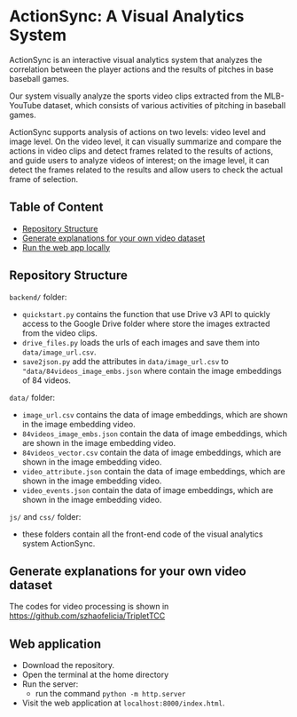 # ActionSync: A Visual Analytics System

ActionSync is an interactive visual analytics system that analyzes the correlation between the player actions and the results of pitches in base baseball games.

Our system visually analyze the sports video clips extracted from the MLB-YouTube dataset, which consists of various activities of pitching in baseball games.

ActionSync supports analysis of actions on two levels: video level and image level. 
On the video level, it can visually summarize and compare the actions in video clips and detect frames related to the results of actions, and guide users to analyze videos of interest; 
on the image level, it can detect the frames related to the results and allow users to check the actual frame of selection.



## Table of Content

- [Repository Structure](#repository-structure)
- [Generate explanations for your own video dataset](#generate-explanations-for-your-own-video-dataset)
- [Run the web app locally](#web-application)

## Repository Structure

`backend/` folder:
- `quickstart.py` contains the function that use Drive v3 API to quickly access to the Google Drive folder where store the images extracted from the video clips.
- `drive_files.py` loads the urls of each images and save them into `data/image_url.csv`.
- `save2json.py` add the attributes in `data/image_url.csv` to `"data/84videos_image_embs.json` where contain the image embeddings of 84 videos.

`data/` folder:
-  `image_url.csv` contains the data of image embeddings, which are shown in the image embedding video.
-  `84videos_image_embs.json` contain the data of image embeddings, which are shown in the image embedding video.
-  `84videos_vector.csv` contain the data of image embeddings, which are shown in the image embedding video.
-  `video_attribute.json` contain the data of image embeddings, which are shown in the image embedding video.
-  `video_events.json` contain the data of image embeddings, which are shown in the image embedding video.

`js/` and `css/` folder:
- these folders contain all the front-end code of the visual analytics system ActionSync.

## Generate explanations for your own video dataset
The codes for video processing is shown in https://github.com/szhaofelicia/TripletTCC


## Web application

- Download the repository.
- Open the terminal at the home directory
- Run the server:
    - run the command `python -m http.server`
- Visit the web application at `localhost:8000/index.html`.

